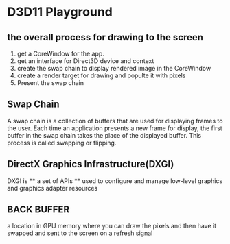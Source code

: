 # D3D11 Playground

## the overall process for drawing to the screen
1. get a CoreWindow for the app.
2. get an interface for Direct3D device and context
3. create the swap chain to display rendered image in the CoreWindow
4. create a render target for drawing and populte it with pixels
5. Present the swap chain

## Swap Chain
A swap chain is a collection of buffers that are used for displaying frames to the user.
Each time an application presents a new frame for display, the first buffer in the swap chain takes the place of the displayed buffer.
This process is called swapping or flipping.

## DirectX Graphics Infrastructure(DXGI)
DXGI is ** a set of APIs ** used to configure and manage
low-level graphics and graphics adapter resources

## BACK BUFFER
a location in GPU memory where you can draw the pixels
and then have it swapped and sent to the screen
on a refresh signal
